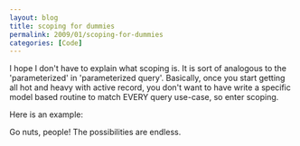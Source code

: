 ```yaml
---
layout: blog
title: scoping for dummies
permalink: 2009/01/scoping-for-dummies
categories: [Code]
---
```


<p>I hope I don&#039;t have to explain what scoping is. It is sort of analogous to the &#039;parameterized&#039; in &#039;parameterized query&#039;. Basically, once you start getting all hot and heavy with active record, you don&#039;t want to have write a specific model based routine to match EVERY query use-case, so enter scoping.</p>
<p>Here is an example:</p>

<script src="https://gist.github.com/860903.js?file=scoping_sample.rb"></script>

<p>Go nuts, people! The possibilities are endless.</p>
